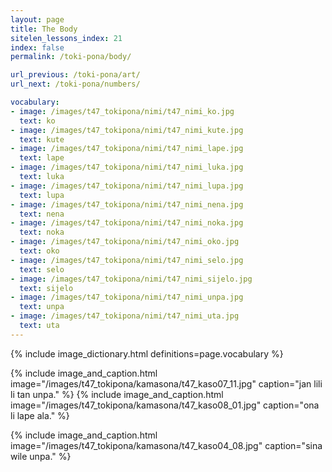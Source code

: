 ```yaml
---
layout: page
title: The Body
sitelen_lessons_index: 21
index: false
permalink: /toki-pona/body/

url_previous: /toki-pona/art/
url_next: /toki-pona/numbers/

vocabulary:
- image: /images/t47_tokipona/nimi/t47_nimi_ko.jpg
  text: ko
- image: /images/t47_tokipona/nimi/t47_nimi_kute.jpg
  text: kute
- image: /images/t47_tokipona/nimi/t47_nimi_lape.jpg
  text: lape
- image: /images/t47_tokipona/nimi/t47_nimi_luka.jpg
  text: luka
- image: /images/t47_tokipona/nimi/t47_nimi_lupa.jpg
  text: lupa
- image: /images/t47_tokipona/nimi/t47_nimi_nena.jpg
  text: nena
- image: /images/t47_tokipona/nimi/t47_nimi_noka.jpg
  text: noka
- image: /images/t47_tokipona/nimi/t47_nimi_oko.jpg
  text: oko
- image: /images/t47_tokipona/nimi/t47_nimi_selo.jpg
  text: selo
- image: /images/t47_tokipona/nimi/t47_nimi_sijelo.jpg
  text: sijelo
- image: /images/t47_tokipona/nimi/t47_nimi_unpa.jpg
  text: unpa
- image: /images/t47_tokipona/nimi/t47_nimi_uta.jpg
  text: uta
---
```


{% include image_dictionary.html definitions=page.vocabulary %}


{% include image_and_caption.html image="/images/t47_tokipona/kamasona/t47_kaso07_11.jpg" caption="jan lili li tan unpa." %}
{% include image_and_caption.html image="/images/t47_tokipona/kamasona/t47_kaso08_01.jpg" caption="ona li lape ala." %}

{% include image_and_caption.html image="/images/t47_tokipona/kamasona/t47_kaso04_08.jpg" caption="sina wile unpa." %}
